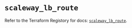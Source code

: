 # `scaleway_lb_route`

Refer to the Terraform Registory for docs: [`scaleway_lb_route`](https://registry.terraform.io/providers/scaleway/scaleway/2.17.0/docs/resources/lb_route).
